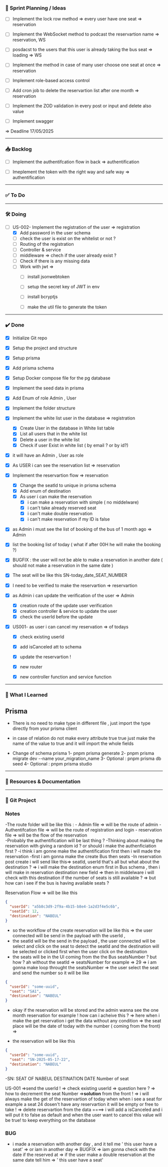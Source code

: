 ### 🧠 Sprint Planning / Ideas

- [ ] Implement the lock row method => every user have one seat => reservation
- [ ] Implement the WebSocket method to podcast the reservartion name => reservation, WS
- [ ] posdacst to the users that this user is already taking the bus seat => loading => WS
- [ ] Implement the method in case of many user choose one seat at once => reservation
- [ ] Implement role-based access control
- [ ] Add cron job to delete the reservartion list after one month => reservation
- [ ] Implement the ZOD validation in every post or input and delete also value
- [ ] Implement swagger 



=> Deadline 17/05/2025





---

### 📥 Backlog

- [ ] Implement the authentifcation flow in back => authentification
- [ ] Imeplement the token with the right way and safe way => authentification



---

### ✅ To Do



---

### 🛠️ Doing

- [ ] US-002- Implement the registration of the user => registration
  -[X] Add password in the user schema
  -[ ] check the user is exist on the whitelist or not ? 
  -[ ] Routing of the registration
  -[ ] Controller & service
  -[ ] middleware => chech if the user already exist ? 
  -[ ] Check if there is any missing data 
  -[ ] Work with jwt => 
    - [ ] install jsonwebtoken
    - [ ] setup the secret key of JWT in env
    - [ ] install bcryptjs
    - [ ] make the util file to generate the token
  



---

### ✔️ Done

- [X] Initialize Git repo
- [X] Setup the project and structure
- [X] Setup prisma
- [X] Add prisma schema
- [X] Setup Docker compose file for the pg database
- [X] Implement the seed data in prisma
- [X] Add Enum of role Admin , User
- [X] Implement the folder structure
- [X] Implement the white list user in the database => registration
    - [X] Create User in the database in White list table
    - [X] List all users that in the white list 
    - [X] Delete a user in the white list 
    - [X] Check if user Exist in white list ( by email ? or by id?) 
- [X] it will have an Admin , User as role
- [X] As USER i can see the reservation list => reservation
- [X] Implement the reservartion flow => reservation
    - [X] Change the seatId to unique in prisma schema
    - [X] Add enum of destination
    - [X] As user i can make the reservation
        - [X] i can make a reservation with simple ( no middelware)
        - [X] i can't take already reserved seat
        - [X] i can't make double reservation
        - [X] i can't make reservation if my ID is false
- [X] as Admin i must see the list of booking of the bus of 1 month ago => Admin
- [X] list the booking list of today ( what if after 00H he will make the booking ?) 

- [X] BUGFIX : the user will not be able to make a reservation in another date ( should not make a reservation in the same date )
- [X] The seat will be like this SN-today_date_SEAT_NUMBER 
- [X] I need to be verified to make the reservartion => reservartion
- [X] as Admin i can update the verification of the user => Admin
  - [X] creation route of the update user verification
  - [X] creation controller & service to update the user 
  - [X] check the userId before the update 

- [X] US001- as user i can cancel my reservation => of todays
    -[X] check existing userId
    -[X] add isCanceled att to schema
    -[X] update the reservartion !
    -[X] new router
    -[X] new controller function and service function


---

### 📘 What I Learned
## Prisma
- There is no need to make type in different file , just import the type directly from your prisma client
- in case of relation do not make every attribute true true just make the name of the value to true and it will import the whole fields

- Change of schema prisma
1- pnpm prisma generate
2- pnpm prisma migrate dev --name your_migration_name
3- Optional : pnpm prisma db seed
4- Optional : pnpm prisma studio


---

### 📎 Resources & Documentation


---

### 🔗 Git Project



###  Notes

-The route folder will be like this :
    -   Admin file => will be the route of admin
    -   Authentifcation file => will be the route of registration and login
    -   reservation file => will be the flow of the reservation   
-Probably the authentification will be last thing ?
-Thinking about making the reservation with giving a random id ? or should i make the authenficiation first ? 
-i think i am gonne make the authentification first then i will made the reservation 
-first i am gonna make the create Bus then seats
-In reservation post create i will send like this=> seatId, userId that's all but what about the destination ? => i will make the destination enum first in Bus schema , then i will make in reservation destination new field => then in middelware i will check with this destination if the number of seats is still available ? => but how can i see if the bus is having available seats ? 

Reservation Flow => will be like this
```json
{
  "userId": "a5b8c3d9-2f9a-4b15-b8e4-1a2d3f4e5c6b",
  "seatId": 12,
  "destination": "NABEUL"
}
```
- so the workflow of the create reservation will be like this => the user connected will be send in the payload with the userId , 
- the seatId will be the send in the payload , the user connected will be select and click on the seat to detect the seatId and the destination will be selected or clicked first when the user click on the destination 
- the seats will be in the UI coming from the the Bus seatsNumber ? but how ? ah without the seatId => seatsNumber for example => 29 => i am gonna make loop throught the seatsNumber => the user select the seat and send the number so it will be like 
```json
{
  "userId": "some-uuid",
  "seat": "SA1",
  "destination": "NABEUL"
}
```


- okay if the reservation will be stored and the admin wanna see the one month reservation for example ! how can i acheive this ? => here when i make the get reservation i get the 
data without any condition => the seat place will be the date of today with the number ( coming from the front) => 


- the reservation will be like this 

```json
{
  "userId": "some-uuid",
  "seat": "SN-2025-05-17-22",
  "destination": "NABEUL"
}
```


-SN: SEAT OF NABEUL DESTINATION
DATE
Number of seat

US-001 =>send the userId ! => check existing userId => question here ? => how to decrement the seat Number =><b>solution</b> from the front ! => i will always make the get of the reservartion of today when when i see a seat for example a seat 24 dosen't have any reservartion it will be empty or free to take ! => delete reservartion from the data  ====>
i will add a isCanceled and i will put it to false as default and when the user want to cancel this value will be true! to keep everything on the database
        

###  BUG

- i made a reservation with another day , and it tell me ' this user have a seat' => or iam in another day => BUGFIX => iam gonna check with the date if the reserved at 
=> if the user make a double reservation at the same date tell him => ' this user have a seat'
